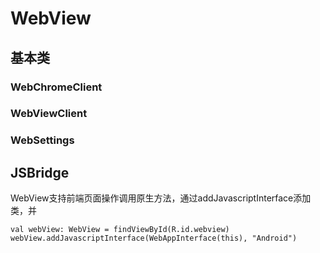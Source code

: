 # WebView

## 基本类
### WebChromeClient

### WebViewClient

### WebSettings

## JSBridge
WebView支持前端页面操作调用原生方法，通过addJavascriptInterface添加类，并
```
val webView: WebView = findViewById(R.id.webview)
webView.addJavascriptInterface(WebAppInterface(this), "Android")
```

